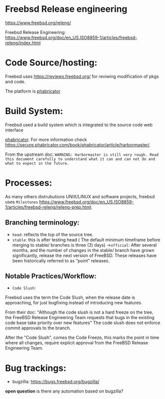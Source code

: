 # Freebsd Release engineering

https://www.freebsd.org/releng/

Freebsd Release Engineering: https://www.freebsd.org/doc/en_US.ISO8859-1/articles/freebsd-releng/index.html


# Code Source/hosting:

Freebsd uses https://reviews.freebsd.org/ for reviwing modification of pkgs and code.

The platform is [phabricator](https://www.phacility.com/phabricator/)


# Build System:

Freebsd used a build system which is integrated to the source code web interface 

[phabricator](https://www.phacility.com/phabricator/). For more information check https://secure.phabricator.com/book/phabricator/article/harbormaster/.

From the upstream doc:
`WARNING: Harbormaster is still very rough. Read this document carefully to understand what it can and can not do and what to expect in the future.`


# Processes:

As many others distrubutions UNIX/LINUX and software projects, freebsd uses `Milestones` https://www.freebsd.org/doc/en_US.ISO8859-1/articles/freebsd-releng/releng-prep.html.


## Branching terminology:

- `head`:  reflects the top of the source tree.
- `stable`: this is after testing head ( The default minimum timeframe before merging to stable/ branches is three (3) days)
->`official`: After several months, and the number of changes in the stable/ branch have grown significantly, release the next version of FreeBSD. These releases have been historically referred to as “point” releases.


## Notable Practices/Workflow:

- `Code Slush`:

Freebsd uses the term the Code Slush, when the release date is approaching, for just bugfixing instead of introducing new features.

From their doc:
"Although the code slush is not a hard freeze on the tree, the FreeBSD Release Engineering Team requests that bugs in the existing code base take priority over new features"
The code slush does not enforce commit approvals to the branch.

After the "Code Slush", comes the Code Freeze, this  marks the point in time where all changes, require explicit approval from the FreeBSD Release Engineering Team.


# Bug trackings:

- bugzilla: https://bugs.freebsd.org/bugzilla/

**open question** is there any automation based on bugzilla?


